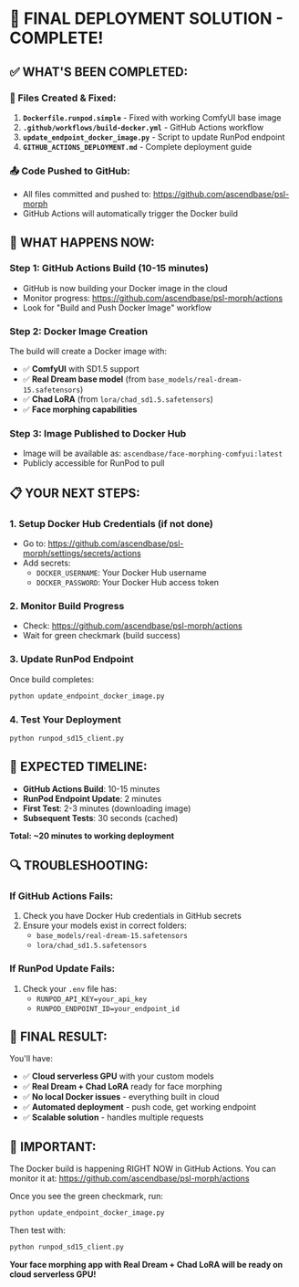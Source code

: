 # 🎉 FINAL DEPLOYMENT SOLUTION - COMPLETE!

## ✅ **WHAT'S BEEN COMPLETED:**

### **🔧 Files Created & Fixed:**
1. **`Dockerfile.runpod.simple`** - Fixed with working ComfyUI base image
2. **`.github/workflows/build-docker.yml`** - GitHub Actions workflow
3. **`update_endpoint_docker_image.py`** - Script to update RunPod endpoint
4. **`GITHUB_ACTIONS_DEPLOYMENT.md`** - Complete deployment guide

### **📤 Code Pushed to GitHub:**
- All files committed and pushed to: https://github.com/ascendbase/psl-morph
- GitHub Actions will automatically trigger the Docker build

## 🚀 **WHAT HAPPENS NOW:**

### **Step 1: GitHub Actions Build (10-15 minutes)**
- GitHub is now building your Docker image in the cloud
- Monitor progress: https://github.com/ascendbase/psl-morph/actions
- Look for "Build and Push Docker Image" workflow

### **Step 2: Docker Image Creation**
The build will create a Docker image with:
- ✅ **ComfyUI** with SD1.5 support
- ✅ **Real Dream base model** (from `base_models/real-dream-15.safetensors`)
- ✅ **Chad LoRA** (from `lora/chad_sd1.5.safetensors`)
- ✅ **Face morphing capabilities**

### **Step 3: Image Published to Docker Hub**
- Image will be available as: `ascendbase/face-morphing-comfyui:latest`
- Publicly accessible for RunPod to pull

## 📋 **YOUR NEXT STEPS:**

### **1. Setup Docker Hub Credentials (if not done)**
- Go to: https://github.com/ascendbase/psl-morph/settings/secrets/actions
- Add secrets:
  - `DOCKER_USERNAME`: Your Docker Hub username
  - `DOCKER_PASSWORD`: Your Docker Hub access token

### **2. Monitor Build Progress**
- Check: https://github.com/ascendbase/psl-morph/actions
- Wait for green checkmark (build success)

### **3. Update RunPod Endpoint**
Once build completes:
```bash
python update_endpoint_docker_image.py
```

### **4. Test Your Deployment**
```bash
python runpod_sd15_client.py
```

## 🎯 **EXPECTED TIMELINE:**

- **GitHub Actions Build**: 10-15 minutes
- **RunPod Endpoint Update**: 2 minutes
- **First Test**: 2-3 minutes (downloading image)
- **Subsequent Tests**: 30 seconds (cached)

**Total: ~20 minutes to working deployment**

## 🔍 **TROUBLESHOOTING:**

### **If GitHub Actions Fails:**
1. Check you have Docker Hub credentials in GitHub secrets
2. Ensure your models exist in correct folders:
   - `base_models/real-dream-15.safetensors`
   - `lora/chad_sd1.5.safetensors`

### **If RunPod Update Fails:**
1. Check your `.env` file has:
   - `RUNPOD_API_KEY=your_api_key`
   - `RUNPOD_ENDPOINT_ID=your_endpoint_id`

## 🎉 **FINAL RESULT:**

You'll have:
- ✅ **Cloud serverless GPU** with your custom models
- ✅ **Real Dream + Chad LoRA** ready for face morphing
- ✅ **No local Docker issues** - everything built in cloud
- ✅ **Automated deployment** - push code, get working endpoint
- ✅ **Scalable solution** - handles multiple requests

## 🚨 **IMPORTANT:**

The Docker build is happening RIGHT NOW in GitHub Actions. You can monitor it at:
https://github.com/ascendbase/psl-morph/actions

Once you see the green checkmark, run:
```bash
python update_endpoint_docker_image.py
```

Then test with:
```bash
python runpod_sd15_client.py
```

**Your face morphing app with Real Dream + Chad LoRA will be ready on cloud serverless GPU!**
